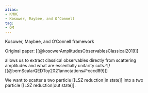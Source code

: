 ```yaml
---
alias:
- KMOC
- Kosower, Maybee, and O’Connell
tag:
- QM
---
```

Kosower, Maybee, and O’Connell framework


Original paper:
[[@kosowerAmplitudesObservablesClassical2019]]

allows us to extract classical observables directly from scattering amplitudes and what are essentially unitarity cuts.^[![[@bernScalarQEDToy2021annotations#^cccd89]]]

We want to scatter a two particle [[LSZ reduction|in state]] into a two particle [[LSZ reduction|out state]].
